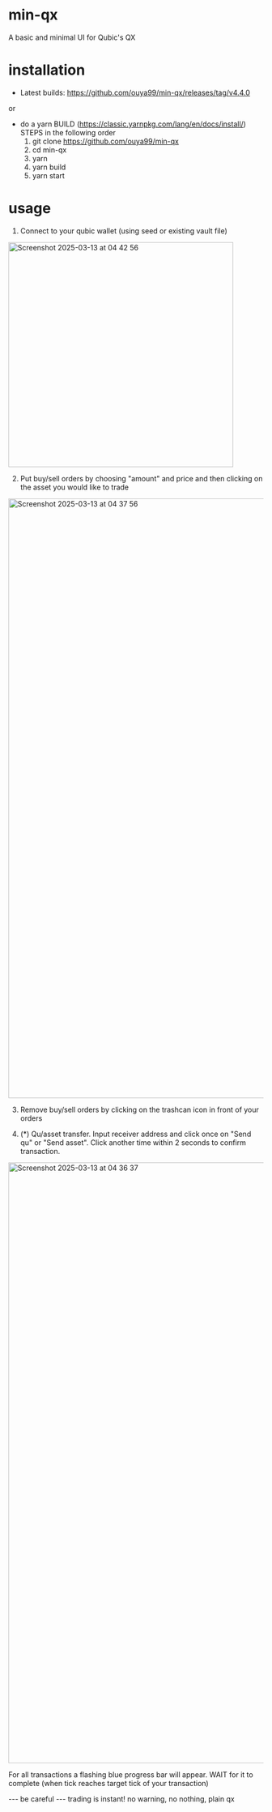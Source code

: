 # min-qx

A basic and minimal UI for Qubic's QX

# installation

- Latest builds: https://github.com/ouya99/min-qx/releases/tag/v4.4.0

or

- do a yarn BUILD (https://classic.yarnpkg.com/lang/en/docs/install/)
  STEPS in the following order
  1. git clone https://github.com/ouya99/min-qx
  2. cd min-qx
  3. yarn
  4. yarn build
  5. yarn start

# usage


1. Connect to your qubic wallet (using seed or existing vault file)
   
<img width="444" alt="Screenshot 2025-03-13 at 04 42 56" src="https://github.com/user-attachments/assets/0e9b4584-1820-4377-880f-7df44b536620" />



2. Put buy/sell orders by choosing "amount" and price and then clicking on the asset you would like to trade
   
<img width="1184" alt="Screenshot 2025-03-13 at 04 37 56" src="https://github.com/user-attachments/assets/d4571a49-3e13-4c78-8061-804136525866" />
   
3. Remove buy/sell orders by clicking on the trashcan icon in front of your orders

4. (*) Qu/asset transfer. Input receiver address and click once on "Send qu" or "Send asset". Click another time within 2 seconds to confirm transaction.
   
<img width="1186" alt="Screenshot 2025-03-13 at 04 36 37" src="https://github.com/user-attachments/assets/4f3cd3f6-2d19-43f1-b1cc-481f8c1340c4" />


   
For all transactions a flashing blue progress bar will appear. WAIT for it to complete (when tick reaches target tick of your transaction)

--- be careful ---
trading is instant! no warning, no nothing, plain qx
